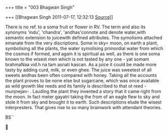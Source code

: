 +++
title = "003 Bhagwan Singh"

+++
[[Bhagwan Singh	2011-07-17, 12:32:13 [Source](https://groups.google.com/g/bvparishat/c/UZvenfrwjP8)]]



There is no ref. to a soma fruit or flower in RV. The term and also its synonyms 'indu', 'chandra', 'andhas'connote and denote water,with semantic extension to juicewith defined attributes. The symolisms attached emanate from the very discriptions. Some in sky= moon, on earth a plant, symbolising all the plants, the water symolising primordial water from which the cosmos if formed, and again it is spiritual as well, as there is one soma known to the wisest men which is not tasted by any one - yat somam brahmaNaa vid.h na tam asnati kascan. As a juice it could be made more tasty by adding curd, milk, or even ghee. The juice was sweetest of all sweets andhas been often compared with honey. Taking all the accounts the plant proves to be none else but sugarcane, which was once available as wild growth like reeds and its family is described to that ot reed - munjnejan- . Lauding the plant they invented a story that it came right from the moon. In fact meter gayatri taking the from of an eagle flew to sky and stole it from sky and brought it to earth. Such descriptions elude the wisest interpresters. That gives rise to so many brainwork with attendant theories.

BS``



